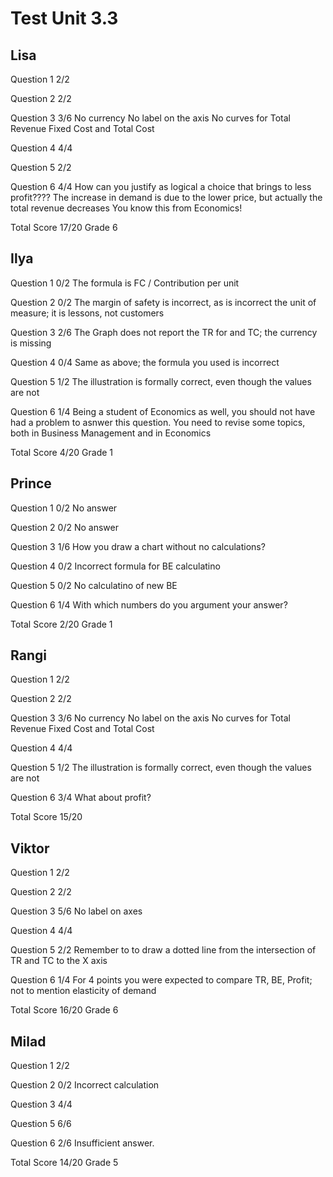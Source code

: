 # Test Unit 3.3

## Lisa

Question 1      2/2

Question 2      2/2

Question 3      3/6
                No currency
                No label on the axis
                No curves for Total Revenue Fixed Cost and Total Cost

Question 4      4/4

Question 5      2/2

Question 6      4/4
                How can you justify as logical a choice that brings to
                less profit???? The increase in demand is due to the
                lower price, but actually the total revenue decreases
                You know this from Economics!

Total Score     17/20 Grade 6

## Ilya

Question 1      0/2
                The formula is FC / Contribution per unit

Question 2      0/2
                The margin of safety is incorrect, as is incorrect the
                unit of measure; it is lessons, not customers

Question 3      2/6
                The Graph does not report the TR for and TC; the currency 
                is missing

Question 4      0/4
                Same as above; the formula you used is incorrect

Question 5      1/2
                The illustration is formally correct, even though the values
                are not

Question 6      1/4
                Being a student of Economics as well, you should not have
                had a problem to asnwer this question.
                You need to revise some topics, both in Business Management
                and in Economics

Total Score     4/20 Grade 1

## Prince

Question 1      0/2
                No answer

Question 2      0/2
                No answer

Question 3      1/6
                How you draw a chart without no calculations?

Question 4      0/2
                Incorrect formula for BE calculatino

Question 5      0/2
                No calculatino of new BE

Question 6      1/4
                With which numbers do you argument your answer?

Total Score     2/20 Grade 1

## Rangi

Question 1      2/2

Question 2      2/2

Question 3      3/6
                No currency
                No label on the axis
                No curves for Total Revenue Fixed Cost and Total Cost

Question 4      4/4

Question 5      1/2
                The illustration is formally correct, even though the values
                are not

Question 6      3/4
                What about profit?

Total Score     15/20

## Viktor

Question 1      2/2

Question 2      2/2

Question 3      5/6
                No label on axes

Question 4      4/4

Question 5      2/2
                Remember to to draw a dotted line from the intersection of
                TR and TC to the X axis

Question 6      1/4
                For 4 points you were expected to compare TR, BE, Profit;
                not to mention elasticity of demand

Total Score     16/20 Grade 6

## Milad

Question 1      2/2

Question 2      0/2
                Incorrect calculation

Question 3      4/4

Question 5      6/6

Question 6      2/6
                Insufficient answer.

Total Score     14/20 Grade 5

